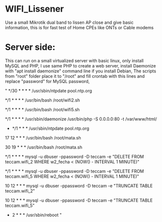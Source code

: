 # WIFI_Lissener
Use a small Mikrotik dual band to lissen AP close and give basic information, this is for fast test of Home CPEs like ONTs or Cable modems

# Server side:
This can run on a small virtualized server with basic linux, only install MySQL and PHP, I use same PHP to create a web server, install Daemonize with "apt install daemonize" command line if you install Debian,
The scripts from "root" folder place it to "/root" and fill crontab with this lines and replace "password" for MySQL password,


"
*/30 * * * *    /usr/sbin/ntpdate pool.ntp.org

*/1 * * * *  /usr/bin/bash /root/wifi2.sh

*/1 * * * *  /usr/bin/bash /root/wifi5.sh

*/1 * * * *  /usr/sbin/daemonize /usr/bin/php -S 0.0.0.0:80 -t /var/www/html/

* */1 * * *  /usr/sbin/ntpdate pool.ntp.org

17 12 * * *  /usr/bin/bash /root/mata.sh

30 19 * * *  /usr/bin/bash /root/mata.sh

*/1 * * * *  mysql -u dbuser -ppassword -D teccam -e "DELETE FROM teccam.wifi_2 WHERE w2_fecha < (NOW() - INTERVAL 1 MINUTE)"

*/1 * * * *  mysql -u dbuser -ppassword -D teccam -e "DELETE FROM teccam.wifi_5 WHERE w2_fecha < (NOW() - INTERVAL 1 MINUTE)"

10 12 * * *  mysql -u dbuser -ppassword -D teccam -e "TRUNCATE TABLE teccam.wifi_2"

10 12 * * *  mysql -u dbuser -ppassword -D teccam -e "TRUNCATE TABLE teccam.wifi_5"

* 2 * * *  /usr/sbin/reboot
"

